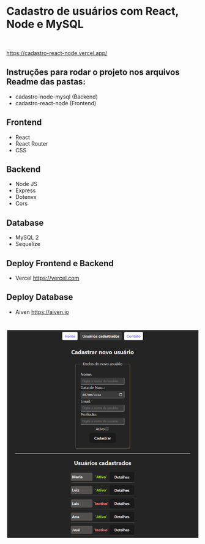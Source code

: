 # Cadastro de usuários com React, Node e MySQL

<br />

<a href='https://cadastro-react-node.vercel.app/' target='new'>https://cadastro-react-node.vercel.app/</a>

## Instruções para rodar o projeto nos arquivos Readme das pastas:

- cadastro-node-mysql (Backend)
- cadastro-react-node (Frontend)

## Frontend

- React
- React Router
- CSS

##  Backend

- Node JS
- Express
- Dotenvx
- Cors

## Database

- MySQL 2
- Sequelize

## Deploy Frontend e Backend

- Vercel
<a href="https://vercel.com" target='new'>https://vercel.com</a>

## Deploy Database
- Aiven
<a href="https://aiven.io" target='new'>https://aiven.io</a>

# 
<div align="center">
    <img src="cadastro-node-react-mysql.png" width='500'>
</div>
